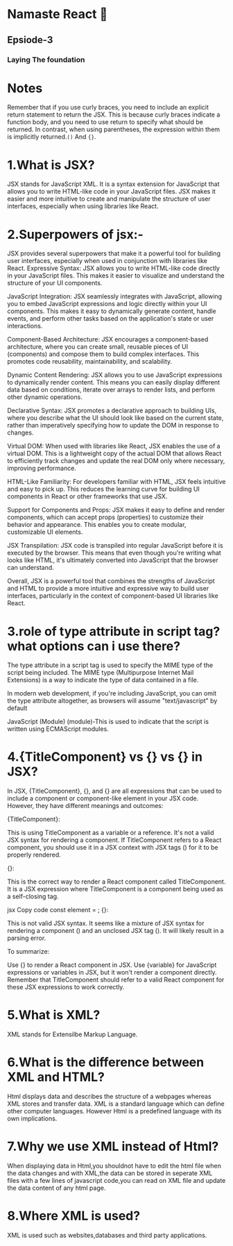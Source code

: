 # Namaste React 🚀
## Epsiode-3
### Laying The foundation

# Notes

Remember that if you use curly braces, you need to include an explicit return statement to return the JSX. This is because curly braces indicate a function body, and you need to use return to specify what should be returned. In contrast, when using parentheses, the expression within them is implicitly returned.`()` And `{}`.


# 1.What is JSX?

JSX stands for JavaScript XML. It is a syntax extension for JavaScript that allows you to write HTML-like code in your JavaScript files. JSX makes it easier and more intuitive to create and manipulate the structure of user interfaces, especially when using libraries like React.

# 2.Superpowers of jsx:-
JSX provides several superpowers that make it a powerful tool for building user interfaces, especially when used in conjunction with libraries like React.
Expressive Syntax: JSX allows you to write HTML-like code directly in your JavaScript files. This makes it easier to visualize and understand the structure of your UI components.

JavaScript Integration: JSX seamlessly integrates with JavaScript, allowing you to embed JavaScript expressions and logic directly within your UI components. This makes it easy to dynamically generate content, handle events, and perform other tasks based on the application's state or user interactions.

Component-Based Architecture: JSX encourages a component-based architecture, where you can create small, reusable pieces of UI (components) and compose them to build complex interfaces. This promotes code reusability, maintainability, and scalability.

Dynamic Content Rendering: JSX allows you to use JavaScript expressions to dynamically render content. This means you can easily display different data based on conditions, iterate over arrays to render lists, and perform other dynamic operations.

Declarative Syntax: JSX promotes a declarative approach to building UIs, where you describe what the UI should look like based on the current state, rather than imperatively specifying how to update the DOM in response to changes.

Virtual DOM: When used with libraries like React, JSX enables the use of a virtual DOM. This is a lightweight copy of the actual DOM that allows React to efficiently track changes and update the real DOM only where necessary, improving performance.

HTML-Like Familiarity: For developers familiar with HTML, JSX feels intuitive and easy to pick up. This reduces the learning curve for building UI components in React or other frameworks that use JSX.

Support for Components and Props: JSX makes it easy to define and render components, which can accept props (properties) to customize their behavior and appearance. This enables you to create modular, customizable UI elements.

JSX Transpilation: JSX code is transpiled into regular JavaScript before it is executed by the browser. This means that even though you're writing what looks like HTML, it's ultimately converted into JavaScript that the browser can understand.

Overall, JSX is a powerful tool that combines the strengths of JavaScript and HTML to provide a more intuitive and expressive way to build user interfaces, particularly in the context of component-based UI libraries like React.


# 3.role of type attribute in script tag?what options can i use there?

The type attribute in a script tag is used to specify the MIME type of the script being included. The MIME type (Multipurpose Internet Mail Extensions) is a way to indicate the type of data contained in a file.

In modern web development, if you're including JavaScript, you can omit the type attribute altogether, as browsers will assume "text/javascript" by default

JavaScript (Module) (module)-This is used to indicate that the script is written using ECMAScript modules.


# 4.{TitleComponent} vs {<TitleComponent/>} vs {<TitleComponent><TitleComponent/>} in JSX?

In JSX, {TitleComponent}, {<TitleComponent/>}, and {<TitleComponent><TitleComponent/>} are all expressions that can be used to include a component or component-like element in your JSX code. However, they have different meanings and outcomes:

{TitleComponent}:

This is using TitleComponent as a variable or a reference. It's not a valid JSX syntax for rendering a component. If TitleComponent refers to a React component, you should use it in a JSX context with JSX tags (<TitleComponent />) for it to be properly rendered.

{<TitleComponent/>}:

This is the correct way to render a React component called TitleComponent. It is a JSX expression where TitleComponent is a component being used as a self-closing tag.

jsx
Copy code
const element = <TitleComponent />;
{<TitleComponent><TitleComponent/>}:

This is not valid JSX syntax. It seems like a mixture of JSX syntax for rendering a component (<TitleComponent />) and an unclosed JSX tag (<TitleComponent>). It will likely result in a parsing error.

To summarize:

Use {<ComponentName />} to render a React component in JSX.
Use {variable} for JavaScript expressions or variables in JSX, but it won't render a component directly.
Remember that TitleComponent should refer to a valid React component for these JSX expressions to work correctly.

# 5.What is XML?
XML stands for Extensilbe Markup Language.

# 6.What is the difference between XML and HTML?

Html displays data and describes the structure of a webpages whereas
XML stores and transfer data. XML is a standard language which can define other computer languages.
However Html is a predefined language with its own implications.

# 7.Why we use XML instead of Html?

When displaying data in Html,you shouldnot have to edit the html file when the data changes and with XML,the data can be stored in seperate XML files with a few lines of javascript code,you can read on XML file and update the data content of any html page.

# 8.Where XML is used?

XML is used such as websites,databases and third party applications.

